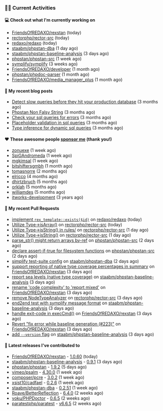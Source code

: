 ### 👨‍💻 Current Activities


#### 💻 Check out what I'm currently working on

- [FriendsOfREDAXO/rexstan](https://github.com/FriendsOfREDAXO/rexstan) (today)
- [rectorphp/rector-src](https://github.com/rectorphp/rector-src) (today)
- [redaxo/redaxo](https://github.com/redaxo/redaxo) (today)
- [staabm/phpstan-dba](https://github.com/staabm/phpstan-dba) (1 day ago)
- [staabm/phpstan-baseline-analysis](https://github.com/staabm/phpstan-baseline-analysis) (3 days ago)
- [phpstan/phpstan-src](https://github.com/phpstan/phpstan-src) (1 week ago)
- [symplify/symplify](https://github.com/symplify/symplify) (3 weeks ago)
- [FriendsOfREDAXO/developer](https://github.com/FriendsOfREDAXO/developer) (1 month ago)
- [phpstan/phpdoc-parser](https://github.com/phpstan/phpdoc-parser) (1 month ago)
- [FriendsOfREDAXO/media_manager_plus](https://github.com/FriendsOfREDAXO/media_manager_plus) (1 month ago)


#### 📜 My recent blog posts

- [Detect slow queries before they hit your production database](https://staabm.github.io/2022/08/16/phpstan-dba-query-plan-analysis.html) (3 months ago)
- [Phpstan Non Falsy String](https://staabm.github.io/2022/08/11/phpstan-non-falsy-string.html) (3 months ago)
- [Check your sql queries for errors](https://staabm.github.io/2022/08/05/phpstan-dba-syntax-error-detection.html) (3 months ago)
- [Placeholder validation in sql queries](https://staabm.github.io/2022/07/30/phpstan-dba-placeholder-validation.html) (3 months ago)
- [Type inference for dynamic sql queries](https://staabm.github.io/2022/07/23/phpstan-dba-inference-placeholder.html) (3 months ago)


#### ❤️ These awesome people [sponsor me](https://github.com/sponsors/staabm) (thank you!)

- [zonuexe](https://github.com/zonuexe) (1 week ago)
- [SpiGAndromeda](https://github.com/SpiGAndromeda) (1 week ago)
- [mgkimsal](https://github.com/mgkimsal) (1 week ago)
- [bitshiftersgmbh](https://github.com/bitshiftersgmbh) (1 month ago)
- [tomasnorre](https://github.com/tomasnorre) (2 months ago)
- [elricco](https://github.com/elricco) (4 months ago)
- [dhirtzbruch](https://github.com/dhirtzbruch) (5 months ago)
- [orklah](https://github.com/orklah) (5 months ago)
- [williamdes](https://github.com/williamdes) (5 months ago)
- [itworks-development](https://github.com/itworks-development) (3 years ago)


#### 🔨 My recent Pull Requests

- [implement `rex_template::exists($id)`](https://github.com/redaxo/redaxo/pull/5419) on [redaxo/redaxo](https://github.com/redaxo/redaxo) (today)
- [Utilize Type-&gt;isArray()](https://github.com/rectorphp/rector-src/pull/3065) on [rectorphp/rector-src](https://github.com/rectorphp/rector-src) (today)
- [Utilize Type-&gt;isString() in rules/](https://github.com/rectorphp/rector-src/pull/3064) on [rectorphp/rector-src](https://github.com/rectorphp/rector-src) (1 day ago)
- [Utilize Type-&gt;isString()](https://github.com/rectorphp/rector-src/pull/3063) on [rectorphp/rector-src](https://github.com/rectorphp/rector-src) (1 day ago)
- [parse_str() might return arrays by-ref](https://github.com/phpstan/phpstan-src/pull/1994) on [phpstan/phpstan-src](https://github.com/phpstan/phpstan-src) (2 days ago)
- [declare assert-if-true for filesystem functions](https://github.com/phpstan/phpstan-src/pull/1993) on [phpstan/phpstan-src](https://github.com/phpstan/phpstan-src) (2 days ago)
- [simplify test-suite config](https://github.com/staabm/phpstan-dba/pull/464) on [staabm/phpstan-dba](https://github.com/staabm/phpstan-dba) (2 days ago)
- [support reporting of native type coverage percentages in summary](https://github.com/FriendsOfREDAXO/rexstan/pull/227) on [FriendsOfREDAXO/rexstan](https://github.com/FriendsOfREDAXO/rexstan) (3 days ago)
- [report sea levels (native type coverage)](https://github.com/staabm/phpstan-baseline-analysis/pull/81) on [staabm/phpstan-baseline-analysis](https://github.com/staabm/phpstan-baseline-analysis) (3 days ago)
- [rename &#39;code complexity&#39; to &#39;report mixed&#39;](https://github.com/FriendsOfREDAXO/rexstan/pull/226) on [FriendsOfREDAXO/rexstan](https://github.com/FriendsOfREDAXO/rexstan) (3 days ago)
- [remove NodeTypeAnalyzer](https://github.com/rectorphp/rector-src/pull/3055) on [rectorphp/rector-src](https://github.com/rectorphp/rector-src) (3 days ago)
- [end2end test with symplify message format](https://github.com/staabm/phpstan-baseline-analysis/pull/80) on [staabm/phpstan-baseline-analysis](https://github.com/staabm/phpstan-baseline-analysis) (3 days ago)
- [handle exit-code in execCmd()](https://github.com/FriendsOfREDAXO/rexstan/pull/225) on [FriendsOfREDAXO/rexstan](https://github.com/FriendsOfREDAXO/rexstan) (3 days ago)
- [Revert &#34;fix error while baseline generation (#223)&#34;](https://github.com/FriendsOfREDAXO/rexstan/pull/224) on [FriendsOfREDAXO/rexstan](https://github.com/FriendsOfREDAXO/rexstan) (3 days ago)
- [add `--version` flag](https://github.com/staabm/phpstan-baseline-analysis/pull/79) on [staabm/phpstan-baseline-analysis](https://github.com/staabm/phpstan-baseline-analysis) (3 days ago)


#### 🔭 Latest releases I've contributed to

- [FriendsOfREDAXO/rexstan](https://github.com/FriendsOfREDAXO/rexstan) - [1.0.60](https://github.com/FriendsOfREDAXO/rexstan/releases/tag/1.0.60) (today)
- [staabm/phpstan-baseline-analysis](https://github.com/staabm/phpstan-baseline-analysis) - [0.9.1](https://github.com/staabm/phpstan-baseline-analysis/releases/tag/0.9.1) (3 days ago)
- [phpstan/phpstan](https://github.com/phpstan/phpstan) - [1.9.2](https://github.com/phpstan/phpstan/releases/tag/1.9.2) (5 days ago)
- [vimeo/psalm](https://github.com/vimeo/psalm) - [4.30.0](https://github.com/vimeo/psalm/releases/tag/4.30.0) (1 week ago)
- [composer/pcre](https://github.com/composer/pcre) - [3.0.2](https://github.com/composer/pcre/releases/tag/3.0.2) (1 week ago)
- [xsist10/cadfael](https://github.com/xsist10/cadfael) - [0.2.6](https://github.com/xsist10/cadfael/releases/tag/0.2.6) (1 week ago)
- [staabm/phpstan-dba](https://github.com/staabm/phpstan-dba) - [0.2.51](https://github.com/staabm/phpstan-dba/releases/tag/0.2.51) (1 week ago)
- [Roave/BetterReflection](https://github.com/Roave/BetterReflection) - [6.4.0](https://github.com/Roave/BetterReflection/releases/tag/6.4.0) (2 weeks ago)
- [voku/PHPDoctor](https://github.com/voku/PHPDoctor) - [0.6.5](https://github.com/voku/PHPDoctor/releases/tag/0.6.5) (2 weeks ago)
- [paratestphp/paratest](https://github.com/paratestphp/paratest) - [v6.6.5](https://github.com/paratestphp/paratest/releases/tag/v6.6.5) (2 weeks ago)
